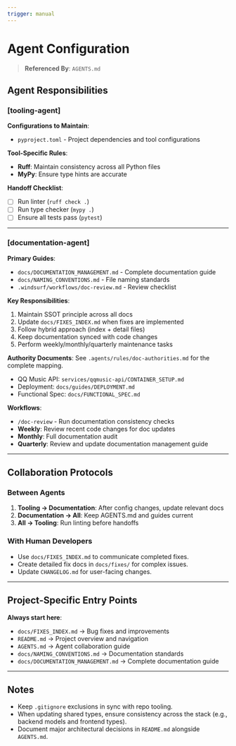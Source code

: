 ```yaml
---
trigger: manual
---
```


# Agent Configuration

> **Referenced By**: `AGENTS.md`

## Agent Responsibilities

### [tooling-agent]

<!-- Example for a Python project. Adapt for your tech stack (e.g., package.json for Node.js, pom.xml for Java). -->

**Configurations to Maintain**:

- `pyproject.toml` - Project dependencies and tool configurations

**Tool-Specific Rules**:

- **Ruff**: Maintain consistency across all Python files
- **MyPy**: Ensure type hints are accurate

**Handoff Checklist**:

- [ ] Run linter (`ruff check .`)
- [ ] Run type checker (`mypy .`)
- [ ] Ensure all tests pass (`pytest`)

---

### [documentation-agent]

**Primary Guides**:

- `docs/DOCUMENTATION_MANAGEMENT.md` - Complete documentation guide
- `docs/NAMING_CONVENTIONS.md` - File naming standards
- `.windsurf/workflows/doc-review.md` - Review checklist

**Key Responsibilities**:

1. Maintain SSOT principle across all docs
2. Update `docs/FIXES_INDEX.md` when fixes are implemented
3. Follow hybrid approach (index + detail files)
4. Keep documentation synced with code changes
5. Perform weekly/monthly/quarterly maintenance tasks

**Authority Documents**: See `.agents/rules/doc-authorities.md` for the complete mapping.

- QQ Music API: `services/qqmusic-api/CONTAINER_SETUP.md`
- Deployment: `docs/guides/DEPLOYMENT.md`
- Functional Spec: `docs/FUNCTIONAL_SPEC.md`

**Workflows**:

- `/doc-review` - Run documentation consistency checks
- **Weekly**: Review recent code changes for doc updates
- **Monthly**: Full documentation audit
- **Quarterly**: Review and update documentation management guide

---

## Collaboration Protocols

### Between Agents

1. **Tooling → Documentation**: After config changes, update relevant docs
2. **Documentation → All**: Keep AGENTS.md and guides current
3. **All → Tooling**: Run linting before handoffs

### With Human Developers

- Use `docs/FIXES_INDEX.md` to communicate completed fixes.
- Create detailed fix docs in `docs/fixes/` for complex issues.
- Update `CHANGELOG.md` for user-facing changes.

---

## Project-Specific Entry Points

**Always start here**:

- `docs/FIXES_INDEX.md` → Bug fixes and improvements
- `README.md` → Project overview and navigation
- `AGENTS.md` → Agent collaboration guide
- `docs/NAMING_CONVENTIONS.md` → Documentation standards
- `docs/DOCUMENTATION_MANAGEMENT.md` → Complete documentation guide

---

## Notes

<!-- Add any project-specific notes for agent collaboration here. -->

- Keep `.gitignore` exclusions in sync with repo tooling.
- When updating shared types, ensure consistency across the stack (e.g., backend models and frontend types).
- Document major architectural decisions in `README.md` alongside `AGENTS.md`.
